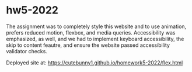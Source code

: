 # hw5-2022

The assignment was to completely style this website and to use animation, prefers reduced motion, flexbox, and media queries. Accessibility was emphasized, as well, and we had to implement keyboard accessibility, the skip to content feautre, and ensure the website passed accessibility validator checks. 

Deployed site at: https://cutebunny1.github.io/homework5-2022/flex.html
